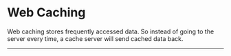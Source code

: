 # Web Caching

Web caching stores frequently accessed data.
So instead of going to the server every time, a cache server will send cached data back.

---

